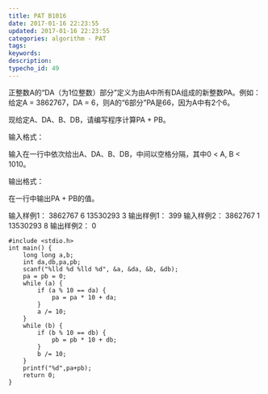 ```yaml
---
title: PAT B1016
date: 2017-01-16 22:23:55
updated: 2017-01-16 22:23:55
categories: algorithm - PAT
tags: 
keywords:
description:
typecho_id: 49
---
```


正整数A的“DA（为1位整数）部分”定义为由A中所有DA组成的新整数PA。例如：给定A = 3862767，DA = 6，则A的“6部分”PA是66，因为A中有2个6。

现给定A、DA、B、DB，请编写程序计算PA + PB。

输入格式：

输入在一行中依次给出A、DA、B、DB，中间以空格分隔，其中0 < A, B < 1010。

输出格式：

在一行中输出PA + PB的值。

输入样例1：
3862767 6 13530293 3
输出样例1：
399
输入样例2：
3862767 1 13530293 8
输出样例2：
0

    #include <stdio.h>
    int main() {
        long long a,b;
        int da,db,pa,pb;
        scanf("%lld %d %lld %d", &a, &da, &b, &db);
        pa = pb = 0;
        while (a) {
            if (a % 10 == da) {
                pa = pa * 10 + da;
            }
            a /= 10;
        }
        while (b) {
            if (b % 10 == db) {
                pb = pb * 10 + db;
            }
            b /= 10;
        }
        printf("%d",pa+pb);
        return 0;
    }